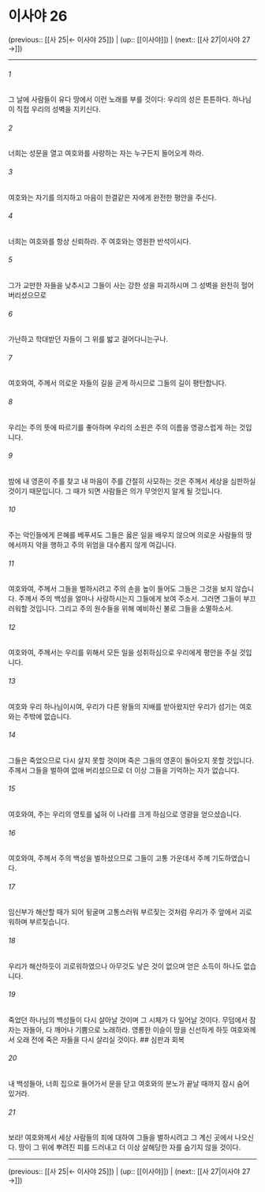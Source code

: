 # 이사야 26

(previous:: [[사 25|← 이사야 25]]) | (up:: [[이사야]]) | (next:: [[사 27|이사야 27 →]])

***




###### 1 

그 날에 사람들이 유다 땅에서 이런 노래를 부를 것이다: 우리의 성은 튼튼하다. 하나님이 직접 우리의 성벽을 지키신다. 



###### 2 

너희는 성문을 열고 여호와를 사랑하는 자는 누구든지 들어오게 하라. 



###### 3 

여호와는 자기를 의지하고 마음이 한결같은 자에게 완전한 평안을 주신다. 



###### 4 

너희는 여호와를 항상 신뢰하라. 주 여호와는 영원한 반석이시다. 



###### 5 

그가 교만한 자들을 낮추시고 그들이 사는 강한 성을 파괴하시며 그 성벽을 완전히 헐어 버리셨으므로 



###### 6 

가난하고 학대받던 자들이 그 위를 밟고 걸어다니는구나. 



###### 7 

여호와여, 주께서 의로운 자들의 길을 곧게 하시므로 그들의 길이 평탄합니다. 



###### 8 

우리는 주의 뜻에 따르기를 좋아하며 우리의 소원은 주의 이름을 영광스럽게 하는 것입니다. 



###### 9 

밤에 내 영혼이 주를 찾고 내 마음이 주를 간절히 사모하는 것은 주께서 세상을 심판하실 것이기 때문입니다. 그 때가 되면 사람들은 의가 무엇인지 알게 될 것입니다. 



###### 10 

주는 악인들에게 은혜를 베푸셔도 그들은 옳은 일을 배우지 않으며 의로운 사람들의 땅에서까지 악을 행하고 주의 위엄을 대수롭지 않게 여깁니다. 



###### 11 

여호와여, 주께서 그들을 벌하시려고 주의 손을 높이 들어도 그들은 그것을 보지 않습니다. 주께서 주의 백성을 얼마나 사랑하시는지 그들에게 보여 주소서. 그러면 그들이 부끄러워할 것입니다. 그리고 주의 원수들을 위해 예비하신 불로 그들을 소멸하소서. 



###### 12 

여호와여, 주께서는 우리를 위해서 모든 일을 성취하심으로 우리에게 평안을 주실 것입니다. 



###### 13 

여호와 우리 하나님이시여, 우리가 다른 왕들의 지배를 받아왔지만 우리가 섬기는 여호와는 주밖에 없습니다. 



###### 14 

그들은 죽었으므로 다시 살지 못할 것이며 죽은 그들의 영혼이 돌아오지 못할 것입니다. 주께서 그들을 벌하여 없애 버리셨으므로 더 이상 그들을 기억하는 자가 없습니다. 



###### 15 

여호와여, 주는 우리의 영토를 넓혀 이 나라를 크게 하심으로 영광을 얻으셨습니다. 



###### 16 

여호와여, 주께서 주의 백성을 벌하셨으므로 그들이 고통 가운데서 주께 기도하였습니다. 



###### 17 

임신부가 해산할 때가 되어 뒹굴며 고통스러워 부르짖는 것처럼 우리가 주 앞에서 괴로워하며 부르짖습니다. 



###### 18 

우리가 해산하듯이 괴로워하였으나 아무것도 낳은 것이 없으며 얻은 소득이 하나도 없습니다. 



###### 19 

죽었던 하나님의 백성들이 다시 살아날 것이며 그 시체가 다 일어날 것이다. 무덤에서 잠자는 자들아, 다 깨어나 기쁨으로 노래하라. 영롱한 이슬이 땅을 신선하게 하듯 여호와께서 오래 전에 죽은 자들을 다시 살리실 것이다. ## 심판과 회복 



###### 20 

내 백성들아, 너희 집으로 들어가서 문을 닫고 여호와의 분노가 끝날 때까지 잠시 숨어 있거라. 



###### 21 

보라! 여호와께서 세상 사람들의 죄에 대하여 그들을 벌하시려고 그 계신 곳에서 나오신다. 땅이 그 위에 뿌려진 피를 드러내고 더 이상 살해당한 자를 숨기지 않을 것이다.

***

(previous:: [[사 25|← 이사야 25]]) | (up:: [[이사야]]) | (next:: [[사 27|이사야 27 →]])
